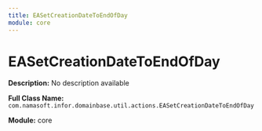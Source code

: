 ```yaml
---
title: EASetCreationDateToEndOfDay
module: core
---
```


# EASetCreationDateToEndOfDay

**Description:** No description available

**Full Class Name:** `com.namasoft.infor.domainbase.util.actions.EASetCreationDateToEndOfDay`

**Module:** core

